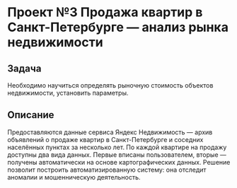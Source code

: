 # Проект №3 Продажа квартир в Санкт-Петербурге — анализ рынка недвижимости
## Задача
Необходимо научиться определять рыночную стоимость объектов недвижимости, установить параметры.
## Описание
Предоставляются данные сервиса Яндекс Недвижимость — архив объявлений о продаже квартир в Санкт-Петербурге и соседних населённых пунктах за несколько лет. По каждой квартире на продажу доступны два вида данных. Первые вписаны пользователем, вторые — получены автоматически на основе картографических данных. Решение позволит построить автоматизированную систему: она отследит аномалии и мошенническую деятельность.
